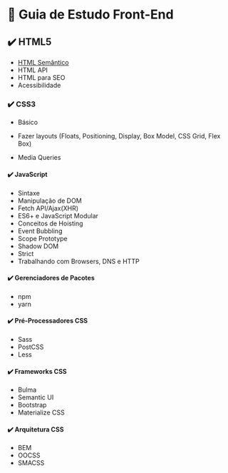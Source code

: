 # 📝 Guia de Estudo Front-End
## :heavy_check_mark: HTML5
- [HTML Semântico](https://www.google.com/search?q=HTML+Sem%C3%A2ntico&oq=HTML+Sem%C3%A2ntico&aqs=chrome..69i57j0l4.1280j0j7&sourceid=chrome&ie=UTF-8)</br>
- HTML API</br>
- HTML para SEO</br>
- Acessibilidade</br>
### :heavy_check_mark: CSS3
- Básico</br>

- Fazer layouts (Floats, Positioning, Display, Box Model, CSS Grid, Flex Box)</br>
- Media Queries</br>
#### :heavy_check_mark: JavaScript
- Sintaxe</br>
- Manipulação de DOM</br>
- Fetch API/Ajax(XHR)</br>
- ES6+ e JavaScript Modular</br>
- Conceitos de Hoisting</br>
- Event Bubbling</br>
- Scope Prototype</br>
- Shadow DOM</br>
- Strict</br>
- Trabalhando com Browsers, DNS e HTTP</br>
#### :heavy_check_mark: Gerenciadores de Pacotes
- npm</br>
- yarn</br>
#### :heavy_check_mark: Pré-Processadores CSS
- Sass</br>
- PostCSS</br>
- Less</br>
#### :heavy_check_mark: Frameworks CSS
- Bulma</br>
- Semantic UI</br>
- Bootstrap</br>
- Materialize CSS</br>
#### :heavy_check_mark: Arquitetura CSS
- BEM</br>
- OOCSS</br>
- SMACSS</br>
